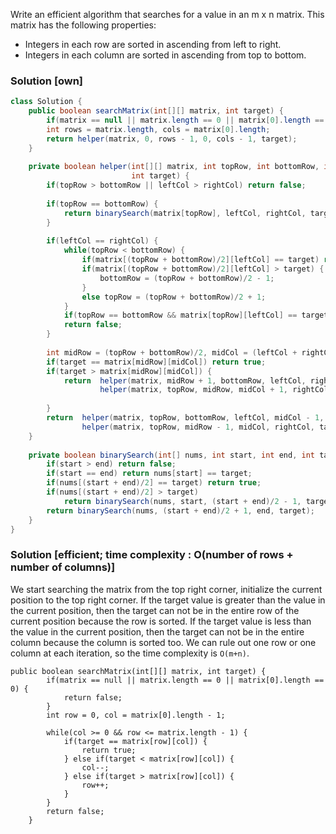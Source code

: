 Write an efficient algorithm that searches for a value in an m x n matrix. This matrix has the following properties:

- Integers in each row are sorted in ascending from left to right.
- Integers in each column are sorted in ascending from top to bottom.

### Solution [own]
```java
class Solution {
    public boolean searchMatrix(int[][] matrix, int target) {
        if(matrix == null || matrix.length == 0 || matrix[0].length == 0) return false;
        int rows = matrix.length, cols = matrix[0].length;
        return helper(matrix, 0, rows - 1, 0, cols - 1, target);
    }
    
    private boolean helper(int[][] matrix, int topRow, int bottomRow, int leftCol, int rightCol, 
                           int target) {
        if(topRow > bottomRow || leftCol > rightCol) return false;
        
        if(topRow == bottomRow) {
            return binarySearch(matrix[topRow], leftCol, rightCol, target);
        }
        
        if(leftCol == rightCol) {
            while(topRow < bottomRow) {
                if(matrix[(topRow + bottomRow)/2][leftCol] == target) return true;
                if(matrix[(topRow + bottomRow)/2][leftCol] > target) {
                    bottomRow = (topRow + bottomRow)/2 - 1;
                }
                else topRow = (topRow + bottomRow)/2 + 1;
            }
            if(topRow == bottomRow && matrix[topRow][leftCol] == target) return true;
            return false;
        }
        
        int midRow = (topRow + bottomRow)/2, midCol = (leftCol + rightCol)/2;
        if(target == matrix[midRow][midCol]) return true;
        if(target > matrix[midRow][midCol]) {
            return  helper(matrix, midRow + 1, bottomRow, leftCol, rightCol, target) ||
                    helper(matrix, topRow, midRow, midCol + 1, rightCol, target);
                                            
        }
        return  helper(matrix, topRow, bottomRow, leftCol, midCol - 1, target) ||
                helper(matrix, topRow, midRow - 1, midCol, rightCol, target);        
    }
    
    private boolean binarySearch(int[] nums, int start, int end, int target) {
        if(start > end) return false;
        if(start == end) return nums[start] == target;
        if(nums[(start + end)/2] == target) return true;
        if(nums[(start + end)/2] > target) 
            return binarySearch(nums, start, (start + end)/2 - 1, target);
        return binarySearch(nums, (start + end)/2 + 1, end, target);
    }
}
```
### Solution [efficient; time complexity : O(number of rows + number of columns)]

We start searching the matrix from the top right corner, initialize the current position to the top right corner. If the target value is greater than the value in the current position, then the target can not be in the entire row of the current position because the row is sorted. If the target value is less than the value in the current position, then the target can not be in the entire column because the column is sorted too. We can rule out one row or one column at each iteration, so the time complexity is `O(m+n)`.

```javaWe start search the matrix from top right corner, initialize the current position to top right corner, if the target is greater than the value in current position, then the target can not be in entire row of current position because the row is sorted, if the target is less than the value in current position, then the target can not in the entire column because the column is sorted too. We can rule out one row or one column each time, so the time complexity is O(m+n).
public boolean searchMatrix(int[][] matrix, int target) {
        if(matrix == null || matrix.length == 0 || matrix[0].length == 0) {
            return false;
        }
        int row = 0, col = matrix[0].length - 1;
        
        while(col >= 0 && row <= matrix.length - 1) {
            if(target == matrix[row][col]) {
                return true;
            } else if(target < matrix[row][col]) {
                col--;
            } else if(target > matrix[row][col]) {
                row++;
            }
        }
        return false;
    }
```
